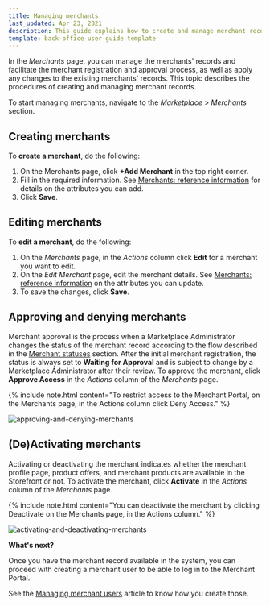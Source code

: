 ```yaml
---
title: Managing merchants
last_updated: Apr 23, 2021
description: This guide explains how to create and manage merchant records on the Merchants page.
template: back-office-user-guide-template
---
```


In the *Merchants* page, you can manage the merchants' records and facilitate the merchant registration and approval process, as well as apply any changes to the existing merchants' records. This topic describes the procedures of creating and managing merchant records.

To start managing merchants, navigate to the *Marketplace* > *Merchants* section.

## Creating merchants

To **create a merchant**, do the following:

1. On the Merchants page, click **+Add Merchant** in the top right corner.
2. Fill in the required information. See [Merchants: reference information](/docs/marketplace/user/back-office-user-guides/merchants/merchants-reference-information.html) for details on the attributes you can add.
3. Click **Save**.

## Editing merchants

To **edit a merchant**, do the following:

1. On the *Merchants* page, in the *Actions* column click **Edit** for a merchant you want to edit.
2. On the *Edit Merchant* page, edit the merchant details. See [Merchants: reference information](/docs/marketplace/user/back-office-user-guides/merchants/merchants-reference-information.html) on the attributes you can update.
3. To save the changes, click **Save**.

## Approving and denying merchants

Merchant approval is the process when a Marketplace Administrator changes the status of the merchant record according to the flow described in the [Merchant statuses](/docs/marketplace/user/features/merchants/merchants-feature-overview.html#merchant-statuses) section. After the initial merchant registration, the status is always set to **Waiting for Approval** and is subject to change by a Marketplace Administrator after their review. To approve the merchant, click **Approve Access** in the *Actions* column of the *Merchants* page.

{% include note.html content="To restrict access to the Merchant Portal, on the Merchants page, in the Actions column click Deny Access." %}

![approving-and-denying-merchants](https://spryker.s3.eu-central-1.amazonaws.com/docs/User+Guides/Back+Office+User+Guides/Marketplace/Merchants/approving-and-denying-merchants.png)

## (De)Activating merchants

Activating or deactivating the merchant indicates whether the merchant profile page, product offers, and merchant products are available in the Storefront or not. To activate the merchant, click **Activate** in the *Actions* column of the *Merchants* page.

{% include note.html content="You can deactivate the merchant by clicking Deactivate on the Merchants page, in the Actions column." %}

![activating-and-deactivating-merchants](https://spryker.s3.eu-central-1.amazonaws.com/docs/User+Guides/Back+Office+User+Guides/Marketplace/Merchants/activating-mechants.png)

**What's next?**

Once you have the merchant record available in the system, you can proceed with creating a merchant user to be able to log in to the Merchant Portal.

See the [Managing merchant users](/docs/marketplace/user/back-office-user-guides/merchants/managing-merchant-users.html) article to know how you create those.
